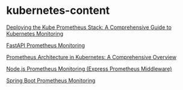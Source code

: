 # kubernetes-content

[Deploying the Kube Prometheus Stack: A Comprehensive Guide to Kubernetes Monitoring](https://kubernetestraining.io/blog/deploying-the-kube-prometheus-stack-a-comprehensive-guide-to-kubernetes-monitoring)

[FastAPI Prometheus Monitoring](https://kubernetestraining.io/blog/fastapi-prometheus-monitoring)

[Prometheus Architecture in Kubernetes: A Comprehensive Overview](https://kubernetestraining.io/blog/prometheus-architecture-in-kubernetes-a-comprehensive-overview)

[Node.js Prometheus Monitoring (Express Prometheus Middleware)](https://kubernetestraining.io/blog/node-js-prometheus-monitoring-(express-prometheus-middleware))

[Spring Boot Prometheus Monitoring](https://kubernetestraining.io/blog/spring-boot-prometheus-monitoring)
